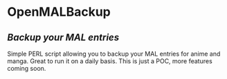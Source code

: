 # OpenMALBackup
## _Backup your MAL entries_


Simple PERL script allowing you to backup your MAL entries for anime and manga. Great to run it on a daily basis. This is just a POC, more features coming soon.